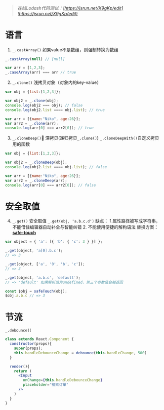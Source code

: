 
> ###### 在线Lodash代码测试：[https://jsrun.net/X9gKp/edit](https://jsrun.net/X9gKp/edit)

# 语言

1. `_.castArray()`
如果value不是数组，则强制转换为数组
```javascript
_.castArray(null) // [null]

var arr = [1,2,3];
_.caseArray(arr) === arr // true
```

2. `_.clone()`
浅拷贝对象（对象内的key-value）
```javascript
var obj = {list:[1,2,3]};

var obj2 = _.clone(obj);
console.log(obj2 === obj); // false
console.log(obj2.list ==== obj.list); // true

var arr = [{name:"Niko", age:26}];
var arr2 = _.clone(arr);
console.log(arr[0] === arr2[0]); // true
```

3. `_.cloneDeep()`🌟
深拷贝(递归拷贝`_.clone()`)
`_.cloneDeepWith()`自定义拷贝用的函数
```javascript
var obj = {list:[1,2,3]};

var obj2 = _.cloneDeep(obj);
console.log(obj2.list ==== obj.list); // false

var arr = [{name:"Niko", age:26}];
var arr2 = _.cloneDeep(arr);
console.log(arr[0] === arr2[0]); // false
```
# 安全取值

4. `_.get()`
安全取值 `_.get(obj, 'a.b.c.d')`
缺点：	1.属性路径被写成字符串，不能借住编辑器自动补全与智能纠错
		2. 不能使用便捷的解构语法
替换方案：[**safe-touch**](https://juejin.cn/post/6844903697432969230 )
```javascript
var object = { 'a': [{ 'b': { 'c': 3 } }] };

_.get(object, 'a[0].b.c');
// => 3

_.get(object, ['a', '0', 'b', 'c']);
// => 3

_.get(object, 'a.b.c', 'default');
// => 'default' 如果解析值为undefined，第三个参数值会被返回

const $obj = safeTouch(obj);
$obj.a.b.c // => 3
```
# 节流
`_.debounce()`
```jsx
class extends React.Component {
  constructor(props){
    super(props);
    this.handleDebounceChange = debounce(this.handleChange, 500)
  }

  render(){
    return (
      <Input
        onChange={this.handleDebounceChange}
        placeholder="搜索订单"
      />
    )
  }
}


```
